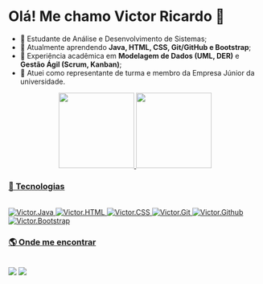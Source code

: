 # Olá! Me chamo Victor Ricardo 👋

- 🔭 Estudante de Análise e Desenvolvimento de Sistemas;  
- 🌱 Atualmente aprendendo **Java, HTML, CSS, Git/GitHub e Bootstrap**;  
- 📔 Experiência acadêmica em **Modelagem de Dados (UML, DER)** e **Gestão Ágil (Scrum, Kanban)**;  
- 🤝 Atuei como representante de turma e membro da Empresa Júnior da universidade.  

<div align="center">
  <a href="https://github.com/vituzer4">
  <img height="150em" src="https://github-readme-stats.vercel.app/api?username=vituzer4&show_icons=true&theme=dark&include_all_commits=true&count_private=true"/>
  <img height="150em" src="https://github-readme-stats.vercel.app/api/top-langs/?username=vituzer4&layout=compact&langs_count=7&theme=dark"/>
</div>

### 🚀 Tecnologias
<div style="display: inline_block"><br>
  <img alt="Victor.Java" src="https://img.shields.io/badge/Java-ED8B00?style=for-the-badge&logo=java&logoColor=white">
  <img alt="Victor.HTML" src="https://img.shields.io/badge/HTML5-E34F26?style=for-the-badge&logo=html5&logoColor=white">
  <img alt="Victor.CSS" src="https://img.shields.io/badge/CSS3-1572B6?style=for-the-badge&logo=css3&logoColor=white">
  <img alt="Victor.Git" src="https://img.shields.io/badge/Git-F05032?style=for-the-badge&logo=git&logoColor=white">
  <img alt="Victor.Github" src="https://img.shields.io/badge/GitHub-181717?style=for-the-badge&logo=github&logoColor=white">
  <img alt="Victor.Bootstrap" src="https://img.shields.io/badge/Bootstrap-7952B3?style=for-the-badge&logo=bootstrap&logoColor=white">
</div>
  
### 🌎 Onde me encontrar
<div><br>
  <a href="https://instagram.com/vituzer4dev" target="_blank"><img src="https://img.shields.io/badge/-Instagram-%23E4405F?style=for-the-badge&logo=instagram&logoColor=white"></a>
  <a href="https://www.linkedin.com/in/vituzer4" target="_blank"><img src="https://img.shields.io/badge/-LinkedIn-%230077B5?style=for-the-badge&logo=linkedin&logoColor=white"></a>
</div>
